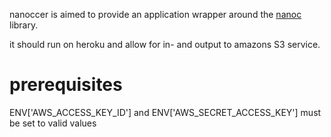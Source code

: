 nanoccer is aimed to provide an application wrapper around the [nanoc](ddfreyne/nanoc) library.

it should run on heroku and allow for in- and output to amazons S3
service.

prerequisites
=============

ENV['AWS_ACCESS_KEY_ID'] and ENV['AWS_SECRET_ACCESS_KEY'] must be set to
valid values
